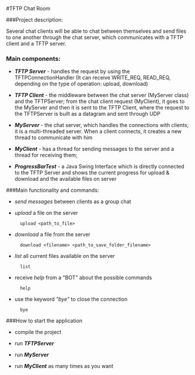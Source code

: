 #TFTP Chat Room

###Project description:

Several chat clients will be able to chat between themselves and send files to 
one another through the chat server, which communicates with a TFTP client and a
TFTP server.


### Main components:
 
- ***TFTP Server*** - handles the request by using the TFTPConnectionHandler (It can receive WRITE_REQ,
 READ_REQ, depending on the type of operation: upload, download)

- ***TFTP Client*** - the middleware between the chat server (MyServer class) and the TFTPServer;
 from the chat client request (MyClient), it goes to the MyServer and then it is sent to the
 TFTP Client, where the request to the TFTPServer is built as a datagram and sent through UDP
 
- ***MyServer*** - the chat server, which handles the connections with clients; it is a multi-threaded
server. When a client connects, it creates a new thread to communicate with him

- ***MyClient*** - has a thread for sending messages to the server and a thread for receiving them;

- ***ProgressBarTest*** - a Java Swing Interface which is directly connected to the TFTP Server and
shows the current progress for upload & download and the available files on server


###Main functionality and commands:

- *send messages* between clients as a group chat

- *upload* a file on the server

        upload <path_to_file>

- *download* a file from the server
        
        download <filename> <path_to_save_folder_filename>

- *list* all current files available on the server
    
        list

- receive *help* from a "BOT" about the possible commands
    
        help

- use the keyword *"bye"* to close the connection

        bye
        
        
        
###How to start the application

 - compile the project
 
 - run ***TFTPServer***
 
 - run ***MyServer***
 
 - run ***MyClient*** as many times as you want
 
 